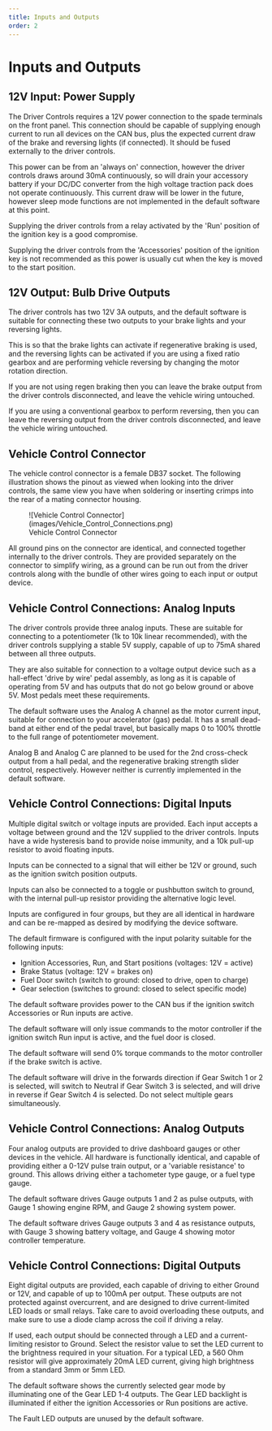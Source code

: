 ```yaml
---
title: Inputs and Outputs
order: 2
---
```


# Inputs and Outputs 

## 12V Input: Power Supply

The Driver Controls requires a 12V power connection to the spade terminals on the front panel.  This connection should be capable of supplying enough current to run all devices on the CAN bus, plus the expected current draw of the brake and reversing lights (if connected).  It should be fused externally to the driver controls. 

This power can be from an 'always on' connection, however the driver controls draws around 30mA continuously, so will drain your accessory battery if your DC/DC converter from the high voltage traction pack does not operate continuously.   This current draw will be lower in the future, however sleep mode functions are not implemented in the default software at this point.

Supplying the driver controls from a relay activated by the 'Run' position of the ignition key is a good compromise.

Supplying the driver controls from the 'Accessories' position of the ignition key is not recommended as this power is usually cut when the key is moved to the start position.  


## 12V Output: Bulb Drive Outputs 

The driver controls has two 12V 3A outputs, and the default software is suitable for connecting these two outputs to your brake lights and your reversing lights.  

This is so that the brake lights can activate if regenerative braking is used, and the reversing lights can be activated if you are using a fixed ratio gearbox and are performing vehicle reversing by changing the motor rotation direction.

If you are not using regen braking then you can leave the brake output from the driver controls disconnected, and leave the vehicle wiring untouched.

If you are using a conventional gearbox to perform reversing, then you can leave the reversing output from the driver controls disconnected, and leave the vehicle wiring untouched.

## Vehicle Control Connector

The vehicle control connector is a female DB37 socket.  The following illustration shows the pinout as viewed when looking into the driver controls, the same view you have when soldering or inserting crimps into the rear of a mating connector housing.

<figure markdown>
![Vehicle Control Connector](images/Vehicle_Control_Connections.png)
<figcaption>Vehicle Control Connector</figcaption>
</figure>

All ground pins on the connector are identical, and connected together internally to the driver controls.  They are provided separately on the connector to simplify wiring, as a ground can be run out from the driver controls along with the bundle of other wires going to each input or output device.

## Vehicle Control Connections: Analog Inputs

The driver controls provide three analog inputs.  These are suitable for connecting to a potentiometer (1k to 10k linear recommended), with the driver controls supplying a stable 5V supply, capable of up to 75mA shared between all three outputs.

They are also suitable for connection to a voltage output device such as a hall-effect 'drive by wire' pedal assembly, as long as it is capable of operating from 5V and has outputs that do not go below ground or above 5V.  Most pedals meet these requirements.

The default software uses the Analog A channel as the motor current input, suitable for connection to your accelerator (gas) pedal.  It has a small dead-band at either end of the pedal travel, but basically maps 0 to 100% throttle to the full range of potentiometer movement.  

Analog B and Analog C are planned to be used for the 2nd cross-check output from a hall pedal, and the regenerative braking strength slider control, respectively.  However neither is currently implemented in the default software.

## Vehicle Control Connections: Digital Inputs

Multiple digital switch or voltage inputs are provided.  Each input accepts a voltage between ground and the 12V supplied to the driver controls.  Inputs have a wide hysteresis band to provide noise immunity, and a 10k pull-up resistor to avoid floating inputs.  

Inputs can be connected to a signal that will either be 12V or ground, such as the ignition switch position outputs. 

Inputs can also be connected to a toggle or pushbutton switch to ground, with the internal pull-up resistor providing the alternative logic level.

Inputs are configured in four groups, but they are all identical in hardware and can be re-mapped as desired by modifying the device software.

The default firmware is configured with the input polarity suitable for the following inputs:

- Ignition Accessories, Run, and Start positions (voltages: 12V = active)
- Brake Status (voltage: 12V = brakes on)
- Fuel Door switch (switch to ground: closed to drive, open to charge)
- Gear selection (switches to ground: closed to select specific mode)

The default software provides power to the CAN bus if the ignition switch Accessories or Run inputs are active.

The default software will only issue commands to the motor controller if the ignition switch Run input is active, and the fuel door is closed.

The default software will send 0% torque commands to the motor controller if the brake switch is active.

The default software will drive in the forwards direction if Gear Switch 1 or 2 is selected, will switch to Neutral if Gear Switch 3 is selected, and will drive in reverse if Gear Switch 4 is selected.  Do not select multiple gears simultaneously.

## Vehicle Control Connections: Analog Outputs

Four analog outputs are provided to drive dashboard gauges or other devices in the vehicle.  All hardware is functionally identical, and capable of providing either a 0-12V pulse train output, or a 'variable resistance' to ground.  This allows driving either a tachometer type gauge, or a fuel type gauge.

The default software drives Gauge outputs 1 and 2 as pulse outputs, with Gauge 1 showing engine RPM, and Gauge 2 showing system power.  

The default software drives Gauge outputs 3 and 4 as resistance outputs, with Gauge 3 showing battery voltage, and Gauge 4 showing motor controller temperature.

## Vehicle Control Connections: Digital Outputs

Eight digital outputs are provided, each capable of driving to either Ground or 12V, and capable of up to 100mA per output.  These outputs are not protected against overcurrent, and are designed to drive current-limited LED loads or small relays.  Take care to avoid overloading these outputs, and make sure to use a diode clamp across the coil if driving a relay.

If used, each output should be connected through a LED and a current-limiting resistor to Ground.  Select the resistor value to set the LED current to the brightness required in your situation.  For a typical LED, a 560 Ohm resistor will give approximately 20mA LED current, giving high brightness from a standard 3mm or 5mm LED.

The default software shows the currently selected gear mode by illuminating one of the Gear LED 1-4 outputs.  The Gear LED backlight is illuminated if either the ignition Accessories or Run positions are active.

The Fault LED outputs are unused by the default software.